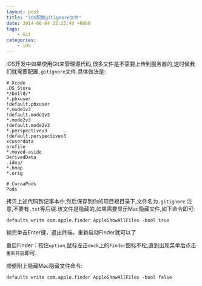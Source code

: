 ```yaml
---
layout: post
title: "iOS配置gitignore文件"
date: 2014-08-04 22:25:49 +0800
tags: 
    - Git
categories:
    - iOS
---
```


iOS开发中如果使用Git来管理源代码,很多文件是不需要上传到服务器的,这时候我们就需要配置`.gitignore`文件.具体做法是:

```
# Xcode
.DS_Store
*/build/*
*.pbxuser
!default.pbxuser
*.mode1v3
!default.mode1v3
*.mode2v3
!default.mode2v3
*.perspectivev3
!default.perspectivev3
xcuserdata
profile
*.moved-aside
DerivedData
.idea/
*.hmap
*.orig

# CocoaPods
Pods
```

<!--more-->

拷贝上述代码到记事本中,然后保存到你的项目根目录下,文件名为`.gitignore`.注意,不要有`.txt`等后缀.该文件是隐藏的,如果需要显示Mac隐藏文件,如下命令即可:

```
defaults write com.apple.finder AppleShowAllFiles -bool true
```

输完单击Enter键，退出终端，重新启动Finder就可以了

重启Finder：按住`option`,鼠标左击`dock`上的`Finder`图标不松,直到出现菜单后点击`重新开启`即可.


顺便附上隐藏Mac隐藏文件命令:

```
defaults write com.apple.finder AppleShowAllFiles -bool false
```